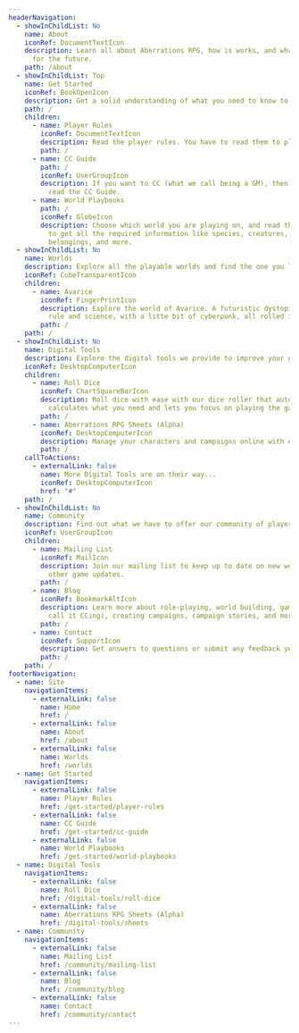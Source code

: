 ```yaml
---
headerNavigation:
  - showInChildList: No
    name: About
    iconRef: DocumentTextIcon
    description: Learn all about Aberrations RPG, how is works, and what is planned
      for the future.
    path: /about
  - showInChildList: Top
    name: Get Started
    iconRef: BookOpenIcon
    description: Get a solid understanding of what you need to know to play this game.
    path: /
    children:
      - name: Player Rules
        iconRef: DocumentTextIcon
        description: Read the player rules. You have to read them to play.
        path: /
      - name: CC Guide
        path: /
        iconRef: UserGroupIcon
        description: If you want to CC (what we call being a GM), then you'll want to
          read the CC Guide.
      - name: World Playbooks
        path: /
        iconRef: GlobeIcon
        description: Choose which world you are playing on, and read the World Playbook
          to get all the required information like species, creatures,
          belongings, and more.
  - showInChildList: No
    name: Worlds
    description: Explore all the playable worlds and find the one you like most.
    iconRef: CubeTransparentIcon
    children:
      - name: Avarice
        iconRef: FingerPrintIcon
        description: Explore the world of Avarice. A futuristic dystopia of corporation
          rule and science, with a litte bit of cyberpunk, all rolled into one.
        path: /
    path: /
  - showInChildList: No
    name: Digital Tools
    description: Explore the digital tools we provide to improve your gameplay.
    iconRef: DesktopComputerIcon
    children:
      - name: Roll Dice
        iconRef: ChartSquareBarIcon
        description: Roll dice with ease with our dice roller that automatically
          calculates what you need and lets you focus on playing the game.
        path: /
      - name: Aberrations RPG Sheets (Alpha)
        iconRef: DesktopComputerIcon
        description: Manage your characters and campaigns online with ease.
        path: /
    callToActions:
      - externalLink: false
        name: More Digital Tools are on their way...
        iconRef: DesktopComputerIcon
        href: "#"
    path: /
  - showInChildList: No
    name: Community
    description: Find out what we have to offer our community of players.
    iconRef: UserGroupIcon
    children:
      - name: Mailing List
        iconRef: MailIcon
        description: Join our mailing list to keep up to date on new worlds, lore, and
          other game updates.
        path: /
      - name: Blog
        iconRef: BookmarkAltIcon
        description: Learn more about role-playing, world building, game mastering (we
          call it CCing), creating campaigns, campaign stories, and more.
        path: /
      - name: Contact
        iconRef: SupportIcon
        description: Get answers to questions or submit any feedback you have.
        path: /
    path: /
footerNavigation:
  - name: Site
    navigationItems:
      - externalLink: false
        name: Home
        href: /
      - externalLink: false
        name: About
        href: /about
      - externalLink: false
        name: Worlds
        href: /worlds
  - name: Get Started
    navigationItems:
      - externalLink: false
        name: Player Rules
        href: /get-started/player-rules
      - externalLink: false
        name: CC Guide
        href: /get-started/cc-guide
      - externalLink: false
        name: World Playbooks
        href: /get-started/world-playbooks
  - name: Digital Tools
    navigationItems:
      - externalLink: false
        name: Roll Dice
        href: /digital-tools/roll-dice
      - externalLink: false
        name: Aberrations RPG Sheets (Alpha)
        href: /digital-tools/sheets
  - name: Community
    navigationItems:
      - externalLink: false
        name: Mailing List
        href: /community/mailing-list
      - externalLink: false
        name: Blog
        href: /community/blog
      - externalLink: false
        name: Contact
        href: /community/contact
---
```

